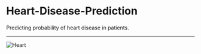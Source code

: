 # Heart-Disease-Prediction
Predicting probability of heart disease in patients.

***
![Heart](https://www.econsight.com/wp-content/uploads/2022/12/Medical-Imaging.jpg)

